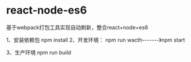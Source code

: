 # react-node-es6
基于webpack打包工具实现自动刷新，整合react+node+es6

1、安装依赖包 npm install 
2、开发环境：
        npm run wacth-------》npm start
        
3、生产环境 npm run build


